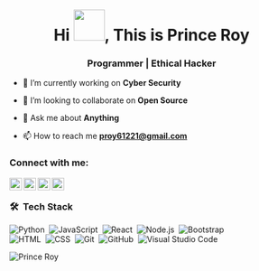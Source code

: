 <h1 align="center">Hi <img src="https://github.com/NoobMahbub/NoobMahbub/blob/main/Wave.gif" height="55px" width="55px">, This is Prince Roy</h1>
<h3 align="center">

Programmer | Ethical Hacker

</h3>

- 🔭 I’m currently working on **Cyber Security**

- 👯 I’m looking to collaborate on **Open Source**

- 💬 Ask me about **Anything**

- 📫 How to reach me **proy61221@gmail.com**

### Connect with me:

[<img align="left" alt="Prince Roy | Face Book" width="22px" src="https://cdn-icons-png.flaticon.com/512/124/124010.png" />][facebook]
[<img align="left" alt="Prince Roy | Twitter" width="22px" src="https://cdn.jsdelivr.net/npm/simple-icons@v3/icons/twitter.svg" />][twitter]
[<img align="left" alt="Prince Roy | LinkedIn" width="22px" src="https://cdn.jsdelivr.net/npm/simple-icons@v3/icons/linkedin.svg" />][linkedin]
[<img align="left" alt="Prince Roy | Instagram" width="22px" src="https://cdn.jsdelivr.net/npm/simple-icons@v3/icons/instagram.svg" />][instagram]

<br />

### 🛠 &nbsp;Tech Stack

![Python](https://img.shields.io/badge/-Python-05122A?style=flat&logo=python)&nbsp;
![JavaScript](https://img.shields.io/badge/-JavaScript-05122A?style=flat&logo=javascript)&nbsp;
![React](https://img.shields.io/badge/-React-05122A?style=flat&logo=react)&nbsp;
![Node.js](https://img.shields.io/badge/-Node.js-05122A?style=flat&logo=node.js)&nbsp;
![Bootstrap](https://img.shields.io/badge/-Bootstrap-05122A?style=flat&logo=bootstrap&logoColor=563D7C)\
![HTML](https://img.shields.io/badge/-HTML-05122A?style=flat&logo=HTML5)&nbsp;
![CSS](https://img.shields.io/badge/-CSS-05122A?style=flat&logo=CSS3&logoColor=1572B6)&nbsp;
![Git](https://img.shields.io/badge/-Git-05122A?style=flat&logo=git)&nbsp;
![GitHub](https://img.shields.io/badge/-GitHub-05122A?style=flat&logo=github)&nbsp;
![Visual Studio Code](https://img.shields.io/badge/-Visual%20Studio%20Code-05122A?style=flat&logo=visual-studio-code&logoColor=007ACC)&nbsp;
<br />

<p><img align="center" src="https://github-readme-stats.vercel.app/api?username=princeroy15&show_icons=true&locale=en" alt="Prince Roy" /></p>

[facebook]: https://www.facebook.com/princeroy.61221
[twitter]: https://twitter.com/PrinceR33488539
[instagram]: https://www.instagram.com/_princeroy23_/
[linkedin]: https://www.linkedin.com/in/prince-roy-4b9a75187/
